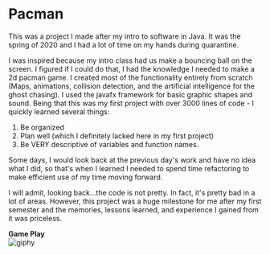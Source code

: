 <h1>Pacman</h1>

This was a project I made after my intro to software in Java. It was the spring of 2020 and I had a lot of time on my hands during quarantine.

I was inspired because my intro class had us make a bouncing ball on the screen. I figured if I could do that, I had the knowledge I needed to make a 2d pacman game.
I created most of the functionality entirely from scratch (Maps, animations, collision detection, and the artificial intelligence for the ghost chasing). I used the javafx framework for basic graphic shapes and sound.
Being that this was my first project with over 3000 lines of code - I quickly learned several things:
1) Be organized
2) Plan well (which I definitely lacked here in my first project)
3) Be VERY descriptive of variables and function names.

Some days, I would look back at the previous day's work and have no idea what I did, so that's when I learned I needed to spend time refactoring to make efficient use of my time moving forward.

I will admit, looking back...the code is not pretty. In fact, it's pretty bad in a lot of areas. However, this project was a huge milestone for me after my first semester and the memories, lessons learned, and experience I gained from it was priceless.

**Game Play**<br>
![giphy](https://github.com/gjones94/Pacman/assets/141204905/84fee407-83cc-40c0-8ecb-62b1d2b7212e)

